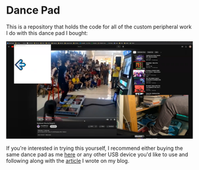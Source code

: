# Dance Pad
This is a repository that holds the code for all of the custom peripheral work I do with this dance pad I bought:

<p align='center'>
  <img src='imgs/dance-pad-example.png' width='650'>
</p>

If you're interested in trying this yourself, I recommend either buying the same dance pad as me <a href='https://www.amazon.com/OSTENT-Non-Slip-Dancing-Blanket-Compatible-PC/dp/B00FJ2KTXC/ref=sr_1_7?keywords=dance+pads&qid=1669093405&sr=8-7'>here</a> or any other USB device you'd like to use and following along with the 
<a href="https://capsncrunch.github.io/articles/dance-pad-programming.html">article</a> I wrote on my blog.
